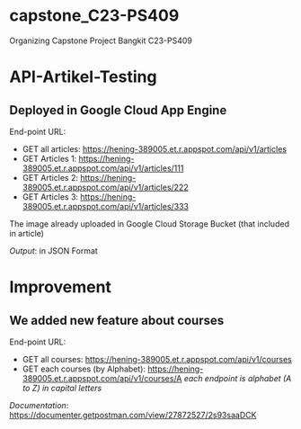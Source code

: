 # capstone_C23-PS409

Organizing Capstone Project Bangkit C23-PS409

API-Artikel-Testing
==
Deployed in Google Cloud App Engine
--
End-point URL:
- GET all articles: https://hening-389005.et.r.appspot.com/api/v1/articles
- GET Articles 1: https://hening-389005.et.r.appspot.com/api/v1/articles/111
- GET Articles 2: https://hening-389005.et.r.appspot.com/api/v1/articles/222
- GET Articles 3: https://hening-389005.et.r.appspot.com/api/v1/articles/333

The image already uploaded in Google Cloud Storage Bucket (that included in article)

*Output*: in JSON Format

Improvement
==
We added new feature about courses
--
End-point URL:
- GET all courses: https://hening-389005.et.r.appspot.com/api/v1/courses
- GET each courses (by Alphabet): https://hening-389005.et.r.appspot.com/api/v1/courses/A
*each endpoint is alphabet (A to Z) in capital letters*

*Documentation*: https://documenter.getpostman.com/view/27872527/2s93saaDCK

